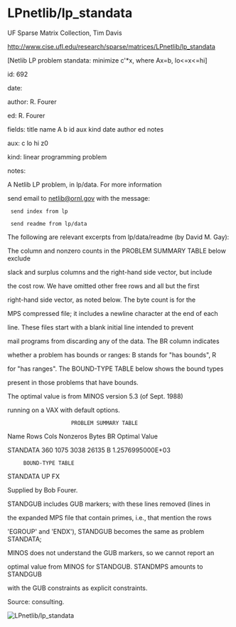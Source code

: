 # LPnetlib/lp_standata

 UF Sparse Matrix Collection, Tim Davis

 http://www.cise.ufl.edu/research/sparse/matrices/LPnetlib/lp_standata

 [Netlib LP problem standata: minimize c'*x, where Ax=b, lo<=x<=hi]

 id: 692

 date: 

 author: R. Fourer

 ed: R. Fourer

 fields: title name A b id aux kind date author ed notes

 aux: c lo hi z0

 kind: linear programming problem

 notes:

 A Netlib LP problem, in lp/data.  For more information                    

 send email to netlib@ornl.gov with the message:                           

                                                                           

 	 send index from lp                                                      

 	 send readme from lp/data                                                

                                                                           

 The following are relevant excerpts from lp/data/readme (by David M. Gay):

                                                                           

 The column and nonzero counts in the PROBLEM SUMMARY TABLE below exclude  

 slack and surplus columns and the right-hand side vector, but include     

 the cost row.  We have omitted other free rows and all but the first      

 right-hand side vector, as noted below.  The byte count is for the        

 MPS compressed file; it includes a newline character at the end of each   

 line.  These files start with a blank initial line intended to prevent    

 mail programs from discarding any of the data.  The BR column indicates   

 whether a problem has bounds or ranges:  B stands for "has bounds", R     

 for "has ranges".  The BOUND-TYPE TABLE below shows the bound types       

 present in those problems that have bounds.                               

                                                                           

 The optimal value is from MINOS version 5.3 (of Sept. 1988)               

 running on a VAX with default options.                                    

                                                                           

                        PROBLEM SUMMARY TABLE                              

                                                                           

 Name       Rows   Cols   Nonzeros    Bytes  BR      Optimal Value         

 STANDATA    360   1075     3038      26135  B     1.2576995000E+03        

                                                                           

         BOUND-TYPE TABLE                                                  

 STANDATA   UP    FX                                                       

                                                                           

 Supplied by Bob Fourer.                                                   

                                                                           

 STANDGUB includes GUB markers; with these lines removed (lines in         

 the expanded MPS file that contain primes, i.e., that mention the rows    

 'EGROUP' and 'ENDX'), STANDGUB becomes the same as problem STANDATA;      

 MINOS does not understand the GUB markers, so we cannot report an         

 optimal value from MINOS for STANDGUB.  STANDMPS amounts to STANDGUB      

 with the GUB constraints as explicit constraints.                         

                                                                           

 Source: consulting.                                                       

                                                                           

![LPnetlib/lp_standata](http://yifanhu.net/GALLERY/GRAPHS/GIF_SMALL/LPnetlib@lp_standata.gif)
